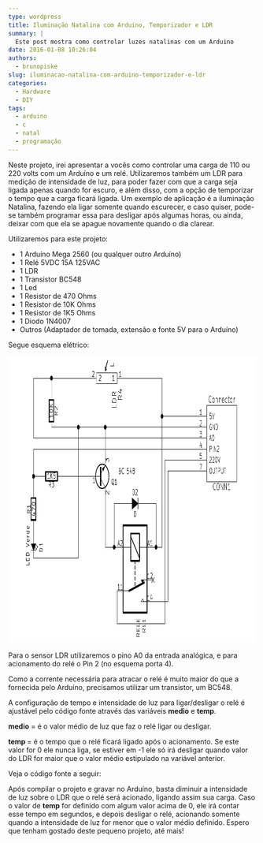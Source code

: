```yaml
---
type: wordpress
title: Iluminação Natalina com Arduino, Temporizador e LDR
summary: |
  Este post mostra como controlar luzes natalinas com um Arduino
date: 2016-01-08 10:26:04
authors:
  - brunopiske
slug: iluminacao-natalina-com-arduino-temporizador-e-ldr
categories:
  - Hardware
  - DIY
tags:
  - arduino
  - c
  - natal
  - programação
---
```


<span style="font-weight: 400;">Neste projeto, irei apresentar a vocês como controlar uma carga de 110 ou 220 volts com um Arduíno e um relé. Utilizaremos também um LDR para medição de intensidade de luz, para poder fazer com que a carga seja ligada apenas quando for escuro, e além disso, com a opção de temporizar o tempo que a carga ficará ligada. Um exemplo de aplicação é a iluminação Natalina, fazendo ela ligar somente quando escurecer, e caso quiser, pode-se também programar essa para desligar após algumas horas, ou ainda, deixar com que ela se apague novamente quando o dia clarear.</span>

<!--more-->

<span style="font-weight: 400;">Utilizaremos para este projeto:</span>
<ul>
	<li style="font-weight: 400;"><span style="font-weight: 400;">1 Arduíno Mega 2560 (ou qualquer outro Arduíno)</span></li>
	<li style="font-weight: 400;"><span style="font-weight: 400;">1 Relé 5VDC 15A 125VAC</span></li>
	<li style="font-weight: 400;"><span style="font-weight: 400;">1 LDR</span></li>
	<li style="font-weight: 400;"><span style="font-weight: 400;">1 Transistor BC548</span></li>
	<li style="font-weight: 400;"><span style="font-weight: 400;">1 Led</span></li>
	<li style="font-weight: 400;"><span style="font-weight: 400;">1 Resistor de 470 Ohms</span></li>
	<li style="font-weight: 400;"><span style="font-weight: 400;">1 Resistor de 10K Ohms</span></li>
	<li style="font-weight: 400;"><span style="font-weight: 400;">1 Resistor de 1K5 Ohms</span></li>
	<li style="font-weight: 400;"><span style="font-weight: 400;">1 Diodo 1N4007</span></li>
	<li style="font-weight: 400;"><span style="font-weight: 400;">Outros (Adaptador de tomada, extensão e fonte 5V para o Arduíno) </span></li>
</ul>
<span style="font-weight: 400;">Segue esquema elétrico:</span>

<a href="/images/wp-content/uploads/2015/12/Esquema-Eletrico.png" rel="attachment wp-att-4339"><img class="alignnone size-full wp-image-4339" src="/images/wp-content/uploads/2015/12/Esquema-Eletrico.png" alt="Esquema Eletrico" width="919" height="582" /></a>

<span style="font-weight: 400;">Para o sensor LDR utilizaremos o pino A0 da entrada analógica, e para acionamento do relé o Pin 2 (no esquema porta 4).</span>

<span style="font-weight: 400;">Como a corrente necessária para atracar o relé é muito maior do que a fornecida pelo Arduíno, precisamos utilizar um transistor, um BC548.</span>

<span style="font-weight: 400;">A configuração de tempo e intensidade de luz para ligar/desligar o relé é ajustável pelo código fonte através das variáveis </span><b>medio</b><span style="font-weight: 400;"> e </span><b>temp</b><span style="font-weight: 400;">.</span>

<b>medio</b><span style="font-weight: 400;"> = é o valor médio de luz que faz o relé ligar ou desligar.</span>

<b>temp </b><span style="font-weight: 400;">= é o tempo que o relé ficará ligado após o acionamento. Se este valor for 0 ele nunca liga, se estiver em -1 ele só irá desligar quando valor do LDR for maior que o valor médio estipulado na variável anterior.</span>

<span style="font-weight: 400;">Veja o código fonte a seguir:</span>

<script src="//gistfy-app.herokuapp.com/github/ButecoOpenSource/exemplos/exemplos_arduino/Arduino_TemporizadorLDR.ino" type="text/javascript"></script>

<span style="font-weight: 400;">Após compilar o projeto e gravar no Arduíno, basta diminuir a intensidade de luz sobre o LDR que o relé será acionado, ligando assim sua carga. Caso o valor de <strong>temp</strong> for definido com algum valor acima de 0, ele irá contar esse tempo em segundos, e depois desligar o relé, acionando somente quando a intensidade de luz for menor que o valor médio definido.</span>
<span style="font-weight: 400;">Espero que tenham gostado deste pequeno projeto, até mais!</span>
